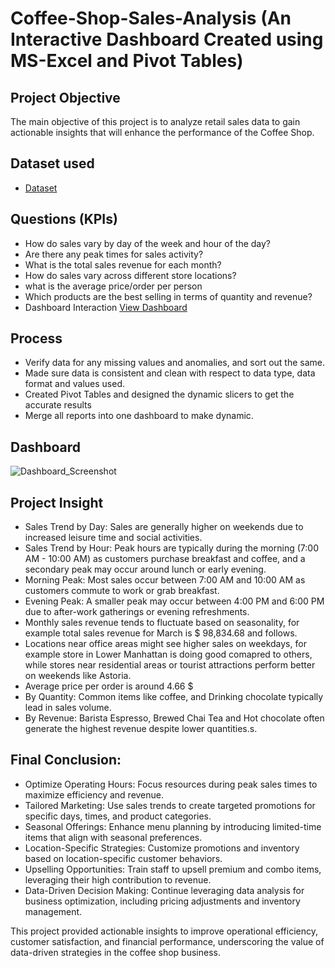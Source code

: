 # Coffee-Shop-Sales-Analysis (An Interactive Dashboard Created using MS-Excel and Pivot Tables)
## Project Objective
The main objective of this project is to analyze retail sales data to gain actionable insights that will enhance the performance of the Coffee Shop.
## Dataset used
- <a href="https://github.com/Balakrishna-Jurollu/Coffee-Shop-Sales/blob/main/Coffee%20Shop%20Sales%20Data%20Set.xlsx">Dataset</a>
## Questions (KPIs)
- How do sales vary by day of the week and hour of the day?
- Are there any peak times for sales activity?
- What is the total sales revenue for each month?
- How do sales vary across different store locations?
- what is the average price/order per person
- Which products are the best selling in terms of quantity and revenue?
- Dashboard Interaction <a href="https://github.com/Balakrishna-Jurollu/Coffee-Shop-Sales/blob/main/Dashboard_Screenshot.png">View Dashboard</a>
## Process
- Verify data for any missing values and anomalies, and sort out the same.
- Made sure data is consistent and clean with respect to data type, data format and values used.
- Created Pivot Tables and designed the dynamic slicers to get the accurate results
- Merge all reports into one dashboard to make dynamic.
## Dashboard

![Dashboard_Screenshot](https://github.com/user-attachments/assets/0001bf96-a671-4176-a403-6ffa32ef04a8)
## Project Insight
- Sales Trend by Day: Sales are generally higher on weekends due to increased leisure time and social activities.
- Sales Trend by Hour: Peak hours are typically during the morning (7:00 AM - 10:00 AM) as customers purchase breakfast and coffee, and a secondary peak may occur 
  around lunch or early evening.
- Morning Peak: Most sales occur between 7:00 AM and 10:00 AM as customers commute to work or grab breakfast.
- Evening Peak: A smaller peak may occur between 4:00 PM and 6:00 PM due to after-work gatherings or evening refreshments.
- Monthly sales revenue tends to fluctuate based on seasonality, for example total sales revenue for March is $ 98,834.68 and follows.
- Locations near office areas might see higher sales on weekdays, for example store in Lower Manhattan is doing good comapred to others, while stores near 
  residential areas or tourist attractions perform better on weekends like Astoria.
- Average price per order is around 4.66 $
- By Quantity: Common items like coffee, and Drinking chocolate typically lead in sales volume.
- By Revenue: Barista Espresso, Brewed Chai Tea and Hot chocolate often generate the highest revenue despite lower quantities.s.

## Final Conclusion:
- Optimize Operating Hours: Focus resources during peak sales times to maximize efficiency and revenue.
- Tailored Marketing: Use sales trends to create targeted promotions for specific days, times, and product categories.
- Seasonal Offerings: Enhance menu planning by introducing limited-time items that align with seasonal preferences.
- Location-Specific Strategies: Customize promotions and inventory based on location-specific customer behaviors.
- Upselling Opportunities: Train staff to upsell premium and combo items, leveraging their high contribution to revenue.
- Data-Driven Decision Making: Continue leveraging data analysis for business optimization, including pricing adjustments and inventory management.

This project provided actionable insights to improve operational efficiency, customer satisfaction, and financial performance, underscoring the value of data-driven strategies in the coffee shop business.
